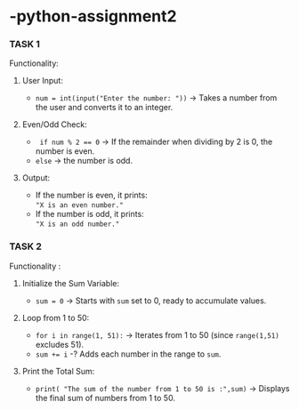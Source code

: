 # -python-assignment2
### TASK 1
   Functionality:
   1. User Input: 
      - `num = int(input("Enter the number: "))` -> Takes a number from the user and converts it to an integer.
   
   2. Even/Odd Check: 
      - ` if num % 2 == 0` -> If the remainder when dividing by 2 is 0, the number is even.
      - `else` -> the number is odd.
   
   3. Output: 
      - If the number is even, it prints:  
        `"X is an even number."`  
      - If the number is odd, it prints:  
        `"X is an odd number."`


### TASK 2
     
   Functionality :
   1. Initialize the Sum Variable:  
      - `sum = 0` -> Starts with `sum` set to 0, ready to accumulate values.
   
   2. Loop from 1 to 50:
      - `for i in range(1, 51):` -> Iterates from 1 to 50 (since `range(1,51)` excludes 51).
      - `sum += i` -? Adds each number in the range to `sum`.
   
   3. Print the Total Sum: 
      - `print( "The sum of the number from 1 to 50 is :",sum)` -> Displays the final sum of numbers from 1 to 50.
   
   
   
